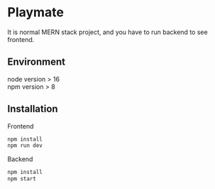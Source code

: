 # Playmate

It is normal MERN stack project, and you have to run backend to see frontend.

## Environment
node version > 16  
npm version > 8

## Installation
Frontend
```bash
npm install
npm run dev
```
Backend
```bash
npm install
npm start
```